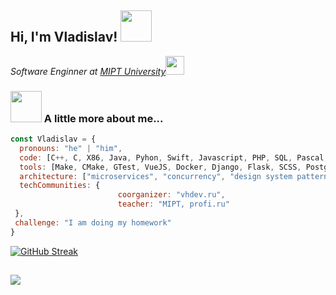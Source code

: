 <h2> Hi, I'm Vladislav! <img src="https://media.giphy.com/media/mGcNjsfWAjY5AEZNw6/giphy.gif" width="50"></h2>
<p><em>Software Enginner at <a href="https://www.mipt.ru">MIPT University</a><img src="https://media.giphy.com/media/fYSnHlufseco8Fh93Z/giphy.gif"<img src="https://media.giphy.com/media/WUlplcMpOCEmTGBtBW/giphy.gif" width="30"> 
</em></p>

### <img src="https://media.giphy.com/media/VgCDAzcKvsR6OM0uWg/giphy.gif" width="50"> A little more about me...  

```javascript
const Vladislav = {
  pronouns: "he" | "him",
  code: [C++, C, X86, Java, Pyhon, Swift, Javascript, PHP, SQL, Pascal, HTML, CSS, LaTex, Other],
  tools: [Make, CMake, GTest, VueJS, Docker, Django, Flask, SCSS, Postgres, Other],
  architecture: ["microservices", "concurrency", "design system pattern"],
  techCommunities: {
                        coorganizer: "vhdev.ru",
                        teacher: "MIPT, profi.ru"
 },
 challenge: "I am doing my homework"
}
```
[![GitHub Streak](https://github-readme-streak-stats.herokuapp.com/?user=VladislavHacker)](https://git.io/streak-stats)

![](https://komarev.com/ghpvc/?username=VladislavHacker)
---
